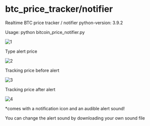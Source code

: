 # btc_price_tracker/notifier
Realtime BTC price tracker / notifier
python-version: 3.9.2

Usage: python bitcoin_price_notifier.py

![1](https://user-images.githubusercontent.com/29146438/118887754-75f59000-b903-11eb-9d77-deec606f2755.PNG)

Type alert price

![2](https://user-images.githubusercontent.com/29146438/118887936-b35a1d80-b903-11eb-9796-c889b71b8058.PNG)

Tracking price before alert

![3](https://user-images.githubusercontent.com/29146438/118888041-cff65580-b903-11eb-9835-8c9df21967ff.PNG)

Tracking price after alert

![4](https://user-images.githubusercontent.com/29146438/118888124-e69cac80-b903-11eb-9ccf-a08337ceba00.PNG)

*comes with a notification icon and an audible alert sound!


You can change the alert sound by downloading your own sound file
